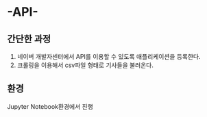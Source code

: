 # -API-

## 간단한 과정
1. 네이버 개발자센터에서 API를 이용할 수 있도록 애플리케이션을 등록한다. 
2. 크롤링을 이용해서 csv파일 형태로 기사들을 불러온다. 

## 환경
Jupyter Notebook환경에서 진행
